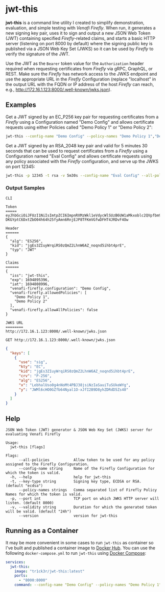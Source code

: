 # jwt-this

**jwt-this** is a command line utility I created to simplify demonstration, evaluation, and
simple testing with *Venafi Firefly*.  When run, it generates a new signing key pair,
uses it to sign and output a new JSON Web Token (JWT) containing specified *Firefly*-related
claims, and starts a basic HTTP server (listening on port 8000 by default) where the
signing public key is published via a JSON Web Key Set (JWKS) so it can be used by *Firefly* 
to verify the signature of the JWT.  

Use the JWT as the `Bearer` token value for the `Authorization` header required when requesting
certificates from *Firefly* via gRPC, GraphQL, or REST.  Make sure the *Firefly* has network
access to the JWKS endpoint and use the appropriate URL in the *Firefly* Configuration (replace
"localhost" in the output URL with the FQDN or IP address of the host *Firefly* can reach,
e.g., http://172.16.1.123:8000/.well-known/jwks.json).

## Examples

Get a JWT signed by an EC_P256 key pair for requesting certificates from a *Firefly* using 
a Configuration named "Demo Config" and allows certificate requests using either Policies called
"Demo Policy 1" or "Demo Policy 2":
```sh
jwt-this --config-name "Demo Config" --policy-names "Demo Policy 1","Demo Policy 2"
```

Get a JWT signed by an RSA_2048 key pair and valid for 5 minutes 30 seconds that can be used
to request certificates from a *Firefly* using a Configuration named "Eval Config" and allows
certificate requests using any policy associated with the *Firefly* configuration, and serve up
the JWKS on port 12345:
```sh
jwt-this -p 12345 -t rsa -v 5m30s --config-name "Eval Config" --all-policies
```

### Output Samples
`CLI`
```
Token
=====
eyJhbGciOiJFUzI1NiIsImtpZCI6ImpnRXMzWkl1eVdycWlSUzB6UW1aMkxoblc2QVpfbm9xbmQ1aWhidDRwckUiLCJ0eXAiOiJKV1QifQ.eyJpc3MiOiJqd3QtdGhpcyIsImV4cCI6MTY5NDg5NTM5NiwiaWF0IjoxNjk0ODA4OTk2LCJ2ZW5hZmktZmlyZWZseS5jb25maWd1cmF0aW9uIjoiRGVtbyBDb25maWciLCJ2ZW5hZmktZmlyZWZseS5hbGxvd2VkUG9saWNpZXMiOlsiRGVtbyBQb2xpY3kgMSIsIkRlbW8gUG9saWN5IDIiXSwidmVuYWZpLWZpcmVmbHkuYWxsb3dBbGxQb2xpY2llcyI6ZmFsc2V9.lWjDPAfmyyK0JXLl_6eSx8FyeSFdb-DKGYptC6DxtZbO04h64h25fyAmn6RnjEJP8TFKmVGfwDFHT4JRDvF4Ow

Header
======
{
  "alg": "ES256",
  "kid": "jgEs3ZIuyWrqiRS0zQmZ2LhnW6AZ_noqnd5ihbt4prE",
  "typ": "JWT"
}

Claims
======
{
  "iss": "jwt-this",
  "exp": 1694895396,
  "iat": 1694808996,
  "venafi-firefly.configuration": "Demo Config",
  "venafi-firefly.allowedPolicies": [
    "Demo Policy 1",
    "Demo Policy 2"
  ],
  "venafi-firefly.allowAllPolicies": false
}

JWKS URL
========
http://172.16.1.123:8000/.well-known/jwks.json
```

`GET http://172.16.1.123:8000/.well-known/jwks.json`
```json
{
  "keys": [
    {
      "use": "sig",
      "kty": "EC",
      "kid": "jgEs3ZIuyWrqiRS0zQmZ2LhnW6AZ_noqnd5ihbt4prE",
      "crv": "P-256",
      "alg": "ES256",
      "x": "LebhalUso0g4nNoMt4PBJ38jsiNzIaSauiTuSUkeWYg",
      "y": "JWMl6cHO0GZfb64Nyal1O-xJfI2B9D8yhZDRdD5Zs40"
    }
  ]
}
```

## Help
```
JSON Web Token (JWT) generator & JSON Web Key Set (JWKS) server for evaluating Venafi Firefly

Usage:
  jwt-this [flags]

Flags:
      --all-policies           Allow token to be used for any policy assigned to the Firefly Configuration.
      --config-name string     Name of the Firefly Configuration for which the token is valid.
  -h, --help                   help for jwt-this
  -t, --key-type string        Signing key type, ECDSA or RSA. (default "ecdsa")
      --policy-names strings   Comma separated list of Firefly Policy Names for which the token is valid.
  -p, --port int               TCP port on which JWKS HTTP server will listen. (default 8000)
  -v, --validity string        Duration for which the generated token will be valid. (default "24h")
      --version                version for jwt-this
```

## Running as a Container

It may be more convenient in some cases to run `jwt-this` as container so I've built and published a
container image to [Docker Hub](https://hub.docker.com/r/tr1ck3r/jwt-this).  You can use the following
`docker-compose.yml` to run `jwt-this` using [Docker Compose](https://docs.docker.com/compose/):
``` yaml
services:
  jwt-this:
    image: "tr1ck3r/jwt-this:latest"
    ports:
      - "8000:8000"
    command: --config-name "Demo Config" --policy-names "Demo Policy 1","Demo Policy 2"
```
